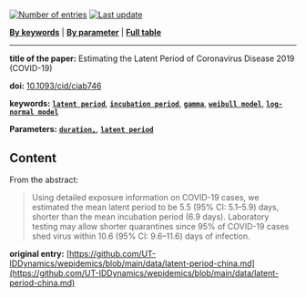 <!--DO NOT EDIT BY HAND-->
 
#   
 

[![Number of entries](https://img.shields.io/badge/dynamic/json?label=Entries&query=message&url=https%3A%2F%2Fut-iddynamics.github.io%2Fwepidemics%2Finfo%2Fentries.json)](https://github.com/UT-IDDynamics/wepidemics) [![Last update](https://img.shields.io/github/last-commit/UT-IDDynamics/wepidemics)](https://github.com/UT-IDDynamics/wepidemics)

[**By keywords**](../by-keyword.md) \| [**By parameter**](../by-parameter.md) \| [**Full table**](../full-table.md)

---
 
 
**title of the paper:** Estimating the Latent Period of Coronavirus Disease 2019 (COVID-19)
 
**doi:** [10.1093/cid/ciab746](https://doi.org/10.1093/cid/ciab746)
 

**keywords:** [**`latent period`**](../by-keyword.md#latent-period), [**`incubation period`**](../by-keyword.md#incubation-period), [**`gamma`**](../by-keyword.md#gamma), [**`weibull model`**](../by-keyword.md#weibull-model), [**`log-normal model`**](../by-keyword.md#log-normal-model) 

**Parameters:** [**`duration,`**](../by-parameter.md#duration), [**`latent period`**](../by-parameter.md#latent-period) 


## Content



From the abstract: 

> Using detailed exposure information on COVID-19 cases, we estimated the mean latent period to be 5.5 (95% CI: 5.1–5.9) days, shorter than the mean incubation period (6.9 days). Laboratory testing may allow shorter quarantines since 95% of COVID-19 cases shed virus within 10.6 (95% CI: 9.6–11.6) days of infection.




 **original entry:**  [https://github.com/UT-IDDynamics/wepidemics/blob/main/data/latent-period-china.md](https://github.com/UT-IDDynamics/wepidemics/blob/main/data/latent-period-china.md) 

